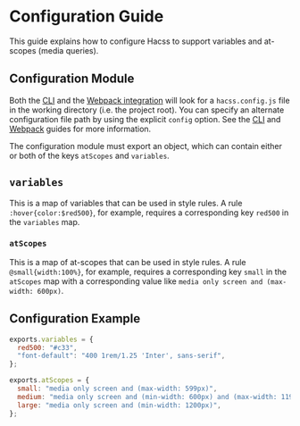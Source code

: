 # Configuration Guide

This guide explains how to configure Hacss to support variables and at-scopes
(media queries).

## Configuration Module

Both the [CLI](cli-guide.md) and the [Webpack integration](webpack-guide.md)
will look for a `hacss.config.js` file in the working directory (i.e. the
project root). You can specify an alternate configuration file path by using the
explicit `config` option. See the [CLI](cli-guide.md) and
[Webpack](webpack-guide.md) guides for more information.

The configuration module must export an object, which can contain either or both
of the keys `atScopes` and `variables`.

## `variables`
This is a map of variables that can be used in style rules. A rule
`:hover{color:$red500}`, for example, requires a corresponding key `red500` in
the `variables` map.

### `atScopes`
This is a map of at-scopes that can be used in style rules. A rule
`@small{width:100%}`, for example, requires a corresponding key `small`
in the `atScopes` map with a corresponding value like
`media only screen and (max-width: 600px)`.

## Configuration Example

```javascript
exports.variables = {
  red500: "#c33",
  "font-default": "400 1rem/1.25 'Inter', sans-serif",
};

exports.atScopes = {
  small: "media only screen and (max-width: 599px)",
  medium: "media only screen and (min-width: 600px) and (max-width: 1199px)",
  large: "media only screen and (min-width: 1200px)",
};
```
